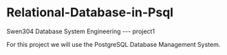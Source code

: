 # Relational-Database-in-Psql
Swen304 Database System Engineering --- project1

For this project we will use the PostgreSQL Database Management System.
